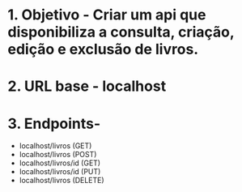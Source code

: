 # 1. Objetivo - Criar um api que disponibiliza a consulta, criação, edição e exclusão de livros.
# 2. URL base - localhost
# 3. Endpoints-
- localhost/livros (GET)
- localhost/livros (POST)
- localhost/livros/id (GET)
- localhost/livros/id (PUT)
- localhost/livros (DELETE)
